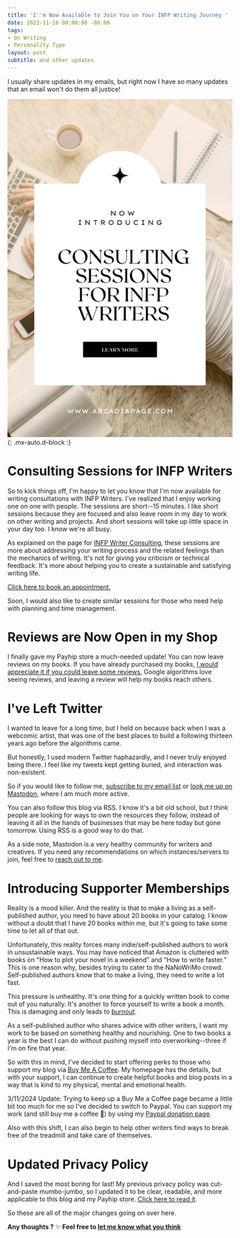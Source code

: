 ```yaml
---
title: 'I''m Now Available to Join You on Your INFP Writing Journey '
date: 2022-11-16 00:00:00 -08:00
tags:
- On Writing
- Personality Type 
layout: post
subtitle: and other updates
---
```


I usually share updates in my emails, but right now I have so many updates that an email won't do them all justice!

![Consulting sessions for INFP writers, INFP Writing, INFP Writing Style](/uploads/consulting-sessions-for-infp-writers.png "INFP Writers, INFP Writer, INFP Writing, INFP Writing Style"){: .mx-auto.d-block :}

# Consulting Sessions for INFP Writers

So to kick things off, I'm happy to let you know that I'm now available for writing consultations with INFP Writers. I've realized that I enjoy working one on one with people. The sessions are short--15 minutes. I like short sessions because they are focused and also leave room in my day to work on other writing and projects. And short sessions will take up little space in your day too. I know we're all busy.

As explained on the page for [INFP Writer Consulting](https://payhip.com/b/cpVP0), these sessions are more about addressing your writing process and the related feelings than the mechanics of writing. It's not for giving you criticism or technical feedback. It's more about helping you to create a sustainable and satisfying writing life.

[Click here to book an appointment.](https://payhip.com/b/cpVP0)

Soon, I would also like to create similar sessions for those who need help with planning and time management.

# Reviews are Now Open in my Shop

I finally gave my Payhip store a much-needed update! You can now leave reviews on my books. If you have already purchased my books, [I would appreciate it if you could leave some reviews.](https://payhip.com/ArcadiaPage) Google algorithms love seeing reviews, and leaving a review will help my books reach others.

# I've Left Twitter

I wanted to leave for a long time, but I held on because back when I was a webcomic artist, that was one of the best places to build a following thirteen years ago before the algorithms came.

But honestly, I used modern Twitter haphazardly, and I never truly enjoyed being there. I feel like my tweets kept getting buried, and interaction was non-existent.

So if you would like to follow me, [subscribe to my email list](https://tinyletter.com/arcadiapage) or [look me up on Mastodon](https://arcadiapage.com/aboutme/), where I am much more active.

You can also follow this blog via RSS. I know it's a bit old school, but I think people are looking for ways to own the resources they follow, instead of leaving it all in the hands of businesses that may be here today but gone tomorrow. Using RSS is a good way to do that. 

As a side note, Mastodon is a very healthy community for writers and creatives. If you need any recommendations on which instances/servers to join, feel free to [reach out to me](https://arcadiapage.com/aboutme/).

# Introducing Supporter Memberships

Reality is a mood killer. And the reality is that to make a living as a self-published author, you need to have about 20 books in your catalog. I know without a doubt that I have 20 books within me, but it's going to take some time to let all of that out.

Unfortunately, this reality forces many indie/self-published authors to work in unsustainable ways. You may have noticed that Amazon is cluttered with books on "How to plot your novel in a weekend” and ”How to write faster.” This is one reason why, besides trying to cater to the NaNoWriMo crowd. Self-published authors know that to make a living, they need to write a lot fast.

This pressure is unhealthy. It's one thing for a quickly written book to come out of you naturally. It's another to force yourself to write a book a month. This is damaging and only leads to [burnout](https://arcadiapage.com/2022-04-30-what-infps-can-do-when-feeling-burned-out-from-thoughts-and-emotions/).

As a self-published author who shares advice with other writers, I want my work to be based on something healthy and nourishing. One to two books a year is the best I can do without pushing myself into overworking--three if I'm on fire that year.

So with this in mind, I've decided to start offering perks to those who support my blog via [Buy Me A Coffee](https://www.buymeacoffee.com/arcadiapage). My homepage has the details, but with your support, I can continue to create helpful books and blog posts in a way that is kind to my physical, mental and emotional health.

3/11/2024 Update: Trying to keep up a Buy Me a Coffee page became a little bit too much for me so I've decided to switch to Paypal. You can support my work (and still buy me a coffee 🙂) by using my [Paypal donation page](https://www.paypal.com/donate/?hosted_button_id=9J588XN8BJKUW).

Also with this shift, I can also begin to help other writers find ways to break free of the treadmill and take care of themselves.

# Updated Privacy Policy

And I saved the most boring for last! My previous privacy policy was cut-and-paste mumbo-jumbo, so I updated it to be clear, readable, and more applicable to this blog and my Payhip store. [Click here to read it](https://payhip.com/ArcadiaPage/privacy-policy).

So these are all of the major changes going on over here.

**Any thoughts ?** ✨ **Feel free to [let me know what you think](https://arcadiapage.com/aboutme/)**
